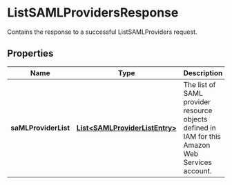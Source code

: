 

# ListSAMLProvidersResponse

Contains the response to a successful <a>ListSAMLProviders</a> request. 

## Properties

| Name | Type | Description | Notes |
|------------ | ------------- | ------------- | -------------|
|**saMLProviderList** | [**List&lt;SAMLProviderListEntry&gt;**](SAMLProviderListEntry.md) | The list of SAML provider resource objects defined in IAM for this Amazon Web Services account. |  [optional] |



